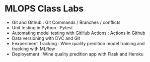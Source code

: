 # MLOPS Class Labs

- Git and Github : Git Commands / Branches / conflicts
- Unit testing in Python : Pytest
- Automating model testing with GitHub Actions : Actions in Github
- Data versioning with DVC and Git
- Eexperiment Tracking : Wine quality predition model training and tracking with MLflow
- Deployement : Wine quality predition app with Flask and Heroku 
